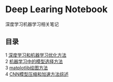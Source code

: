 # Deep Learing Notebook
深度学习机器学习相关笔记
## 目录
1 [深度学习和机器学习优化方法](深度学习和机器学习的优化方法.md)  
2 [机器学习中的模型选择方法](机器学习中的模型选择方法.md)  
3 [matplotlib绘图方法](matplotlib绘图方法.md)   
4 [CNN模型压缩和加速方法综述](CNN模型压缩和加速方法.md)
